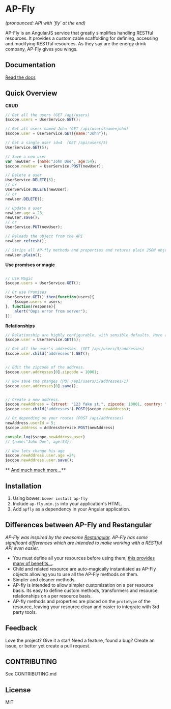 # AP-Fly
*(pronounced: API with 'fly' at the end)*

AP-Fly is an AngularJS service that greatly simplifies handling RESTful resources. It provides a customizable scaffolding for defining, accessing and modifying RESTful resources. As they say are the energy drink company, AP-Fly gives you wings.


## Documentation
[Read the docs](http://ap-fly.readthedocs.org/en/latest/)

## Quick Overview
**CRUD**
```javascript
// Get all the users (GET /api/users)
$scope.users = UserService.GET();

// Get all users named John (GET /api/users?name=john)
$scope.user = UserService.GET({name:"John"});

// Get a single user id=4  (GET /api/users/5)
UserService.GET(5);

// Save a new user
var newUser = {name:"John Doe", age:54};
$scope.newUser = UserService.POST(newUser);

// Delete a user
UserService.DELETE(5);
// or
UserService.DELETE(newUser);
// or
newUser.DELETE();

// Update a user
newUser.age = 23;
newUser.save();
// or
UserService.PUT(newUser);

// Reloads the object from the API
newUser.refresh();

// Strips all AP-fly methods and properties and returns plain JSON object.
newUser.plain();
```



**Use promises or magic**
```javascript

// Use Magic
$scope.users = UserService.GET();

// Or use Promises
UserService.GET().then(function(users){
    $scope.users = users;
}, function(response){
    alert("Oops error from server");
});
```



**Relationships**
```javascript
// Relationship are highly configurable, with sensible defaults. Here are some examples.
$scope.user = UserService.GET(5);

// Get all the user's addresses. (GET /api/users/5/addresses)
$scope.user.child('addresses').GET();


// Edit the zipcode of the address.
$scope.user.addresses[0].zipcode = 10001;

// Now save the changes (PUT /api/users/5/addresses/1)
$scope.user.addresses[0].save();


// Create a new address.
$scope.newAddress = {street: "123 fake st.", zipcode: 10001, country: "usa"};
$scope.user.child('addresses').POST($scope.newAddress);

// Or depending on your routes (POST /api/addresses)
newAddress.userId = 5;
$scope.address = AddressService.POST(newAddress)

console.log($scope.newAddress.user)
// {name:"John Doe", age:54};

// Now lets change his age
$scope.newAddress.user.age =24;
$scope.newAddress.user.save();
```

** [And much much more...]()**



## Installation
1. Using bower:  `bower install ap-fly`
2. Include `ap-fly.min.js` into your application's HTML.
3. Add `apfly` as a dependency in your Angular application.




## Differences between AP-Fly and Restangular
*AP-Fly was inspired by the awesome [Restangular](https://github.com/mgonto/restangular). AP-Fly has some significant differences which are intended to make working with a RESTful API even easier.*

* You must define all your resources before using them, [this provides many of benefits...]().
* Child and related resource are auto-magically instantiated as AP-Fly objects allowing you to use all the AP-Fly methods on them.
* Simpler and cleaner methods.
* AP-fly is intended to allow simpler customization on a per resource basis. Its easy to define custom methods, transformers and resource relationships on a per resource basis.
* AP-fly methods and properties are placed on the `prototype` of the resource, leaving your resource clean and easier to integrate with 3rd party tools.



## Feedback
Love the project? Give it a star! Need a feature, found a bug? Create an issue, or better yet create a pull request.


## CONTRIBUTING
See CONTRIBUTING.md

## License
MIT
